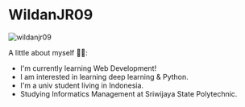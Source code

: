 # WildanJR09

<p align="left"> <img src="https://komarev.com/ghpvc/?username=WildanJR09&label=Profile%20views&color=0e75b6&style=flat" alt="wildanjr09" /> </p>

A little about myself 🧑‍💻:
- I'm currently learning Web Development!
- I am interested in learning deep learning & Python.
- I'm a univ student living in Indonesia.
- Studying Informatics Management at Sriwijaya State Polytechnic.


<!-- My Blog: https://www.notion.so/Wildan-Haikhal-Wildan-JR-ad9d347f69c44ee7a94708cf223c7ab8

<p align="center">
  <a href="https://github.com/wildanjr09">
    <img width="60.2%" src="https://github-readme-stats-eight-theta.vercel.app/api?username=wildanjr09&show_icons=true&theme=radical&include_all_commits=true&count_private=true&icon_color=FFFFFF&bg_color=000000"/>
    <img width="38.4%" src="https://github-readme-stats-eight-theta.vercel.app/api/top-langs/?username=wildanjr09&layout=compact&langs_count=10&theme=radical&bg_color=000000"/>
    <img width="99.4%" src="https://activity-graph.herokuapp.com/graph?username=WildanJR09&theme=radical&bg_color=000000&color=FFFFFF"/>
  </a> -->
